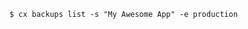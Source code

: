 <!-- layout:code post: backups_example -->

```
$ cx backups list -s "My Awesome App" -e production
```
